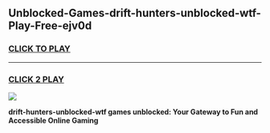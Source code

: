 
## Unblocked-Games-drift-hunters-unblocked-wtf-Play-Free-ejv0d
<h3>
<a href="https://premium76.site?title=drift-hunters-unblocked-wtf&ref=12A">CLICK TO PLAY</a></h3>
<hr>

<h3>
<a href="https://premium76.site?title=drift-hunters-unblocked-wtf&ref=12A">CLICK 2 PLAY</a>
  
</h3>

<a href="https://premium76.site?title=drift-hunters-unblocked-wtf&ref=12A"><img src="https://clearcache.store/games.png"></a>


**drift-hunters-unblocked-wtf games unblocked: Your Gateway to Fun and Accessible Online Gaming**
